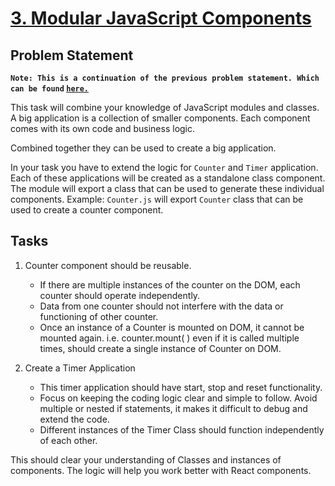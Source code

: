 # [3. Modular JavaScript Components](https://varunsathreya.github.io/contentstack-training/3.%20Javascript/3.%20Modular%20JavaScript%20Components/index.html)

## Problem Statement

**`Note: This is a continuation of the previous problem statement. Which can be found` [`here.`](https://github.com/VarunSAthreya/contentstack-training/tree/main/3.%20Javascript/2.%20Dom%20Manipulation)**

This task will combine your knowledge of JavaScript modules and classes.
A big application is a collection of smaller components. Each component comes with its own code and business logic.

Combined together they can be used to create a big application.

In your task you have to extend the logic for `Counter` and `Timer` application.
Each of these applications will be created as a standalone class component. The module will export a class that can be used to generate these individual components. Example: `Counter.js` will export `Counter` class that can be used to create a counter component.

## Tasks

1. Counter component should be reusable.

    - If there are multiple instances of the counter on the DOM, each counter should operate independently.
    - Data from one counter should not interfere with the data or functioning of other counter.
    - Once an instance of a Counter is mounted on DOM, it cannot be mounted again. i.e. counter.mount( ) even if it is called multiple times, should create a single instance of Counter on DOM.

2. Create a Timer Application
    - This timer application should have start, stop and reset functionality.
    - Focus on keeping the coding logic clear and simple to follow. Avoid multiple or nested if statements, it makes it difficult to debug and extend the code.
    - Different instances of the Timer Class should function independently of each other.

This should clear your understanding of Classes and instances of components. The logic will help you work better with React components.
